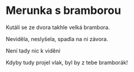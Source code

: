 # Merunka s bramborou

Kutálí se ze dvora
takhle velká brambora.

Neviděla, neslyšela,
spadla na ni závora.

Není tady nic k vidění

Kdyby tudy projel vlak,
byl by z tebe bramborák!
